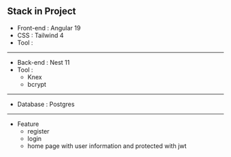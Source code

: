 ## Stack in Project

- Front-end : Angular 19
- CSS : Tailwind 4
- Tool :

---

- Back-end : Nest 11
- Tool :
  - Knex
  - bcrypt

---

- Database : Postgres

---

- Feature
  - register
  - login
  - home page with user information and protected with jwt
